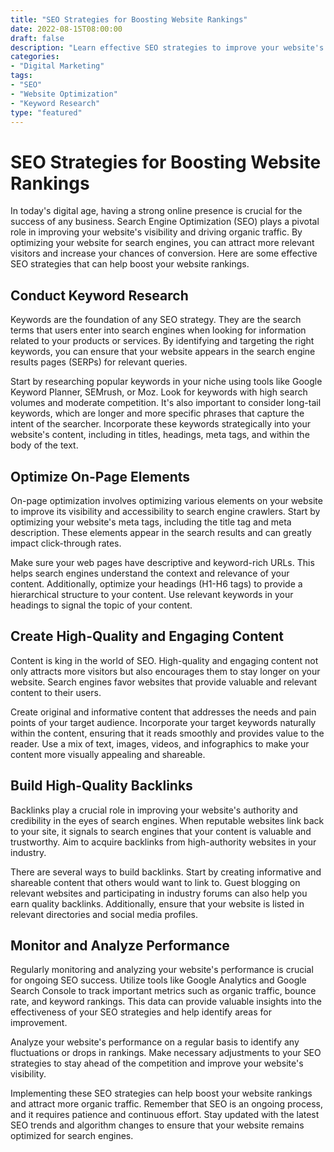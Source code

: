 ```yaml
---
title: "SEO Strategies for Boosting Website Rankings"
date: 2022-08-15T08:00:00
draft: false
description: "Learn effective SEO strategies to improve your website's rankings and drive more organic traffic."
categories:
- "Digital Marketing"
tags:
- "SEO"
- "Website Optimization"
- "Keyword Research"
type: "featured"
---
```


# SEO Strategies for Boosting Website Rankings

In today's digital age, having a strong online presence is crucial for the success of any business. Search Engine Optimization (SEO) plays a pivotal role in improving your website's visibility and driving organic traffic. By optimizing your website for search engines, you can attract more relevant visitors and increase your chances of conversion. Here are some effective SEO strategies that can help boost your website rankings.

## Conduct Keyword Research

Keywords are the foundation of any SEO strategy. They are the search terms that users enter into search engines when looking for information related to your products or services. By identifying and targeting the right keywords, you can ensure that your website appears in the search engine results pages (SERPs) for relevant queries.

Start by researching popular keywords in your niche using tools like Google Keyword Planner, SEMrush, or Moz. Look for keywords with high search volumes and moderate competition. It's also important to consider long-tail keywords, which are longer and more specific phrases that capture the intent of the searcher. Incorporate these keywords strategically into your website's content, including in titles, headings, meta tags, and within the body of the text.

## Optimize On-Page Elements

On-page optimization involves optimizing various elements on your website to improve its visibility and accessibility to search engine crawlers. Start by optimizing your website's meta tags, including the title tag and meta description. These elements appear in the search results and can greatly impact click-through rates.

Make sure your web pages have descriptive and keyword-rich URLs. This helps search engines understand the context and relevance of your content. Additionally, optimize your headings (H1-H6 tags) to provide a hierarchical structure to your content. Use relevant keywords in your headings to signal the topic of your content.

## Create High-Quality and Engaging Content

Content is king in the world of SEO. High-quality and engaging content not only attracts more visitors but also encourages them to stay longer on your website. Search engines favor websites that provide valuable and relevant content to their users.

Create original and informative content that addresses the needs and pain points of your target audience. Incorporate your target keywords naturally within the content, ensuring that it reads smoothly and provides value to the reader. Use a mix of text, images, videos, and infographics to make your content more visually appealing and shareable.

## Build High-Quality Backlinks

Backlinks play a crucial role in improving your website's authority and credibility in the eyes of search engines. When reputable websites link back to your site, it signals to search engines that your content is valuable and trustworthy. Aim to acquire backlinks from high-authority websites in your industry.

There are several ways to build backlinks. Start by creating informative and shareable content that others would want to link to. Guest blogging on relevant websites and participating in industry forums can also help you earn quality backlinks. Additionally, ensure that your website is listed in relevant directories and social media profiles.

## Monitor and Analyze Performance

Regularly monitoring and analyzing your website's performance is crucial for ongoing SEO success. Utilize tools like Google Analytics and Google Search Console to track important metrics such as organic traffic, bounce rate, and keyword rankings. This data can provide valuable insights into the effectiveness of your SEO strategies and help identify areas for improvement.

Analyze your website's performance on a regular basis to identify any fluctuations or drops in rankings. Make necessary adjustments to your SEO strategies to stay ahead of the competition and improve your website's visibility.

Implementing these SEO strategies can help boost your website rankings and attract more organic traffic. Remember that SEO is an ongoing process, and it requires patience and continuous effort. Stay updated with the latest SEO trends and algorithm changes to ensure that your website remains optimized for search engines.
